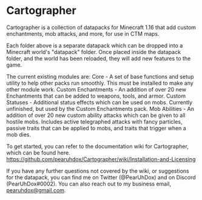 # Cartographer
Cartographer is a collection of datapacks for Minecraft 1.16 that add custom enchantments, mob attacks, and more, for use in CTM maps.

Each folder above is a separate datapack which can be dropped into a Minecraft world's "datapack" folder. Once placed inside the datapack folder, and the world has been reloaded, they will add new features to the game.

The current existing modules are:
Core - A set of base functions and setup utility to help other packs run smoothly. This must be installed to make any other module work.
Custom Enchantments - An addition of over 20 new Enchantments that can be added to weapons, tools, and armor.
Custom Statuses - Additional status effects which can be used on mobs. Currently unfinished, but used by the Custom Enchantments pack.
Mob Abilities - An addition of over 20 new custom ability attacks which can be given to all hostile mobs. Includes active telegraphed attacks with fancy particles, passive traits that can be applied to mobs, and traits that trigger when a mob dies.

To get started, you can refer to the documentation wiki for Cartographer, which can be found here.
https://github.com/pearuhdox/Cartographer/wiki/Installation-and-Licensing

If you have any further questions not covered by the wiki, or suggestions for the datapack, you can find me on Twitter (@PearUhDox) and on Discord (PearUhDox#0002).
You can also reach out to my business email, pearuhdox@gmail.com.
